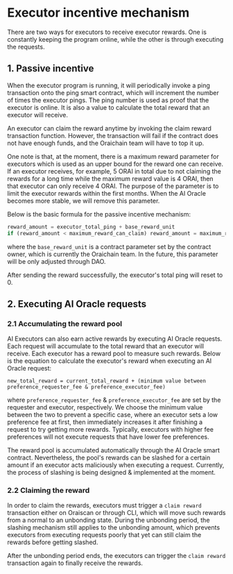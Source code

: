 # Executor incentive mechanism

There are two ways for executors to receive executor rewards. One is constantly keeping the program online, while the other is through executing the requests.

## 1. Passive incentive

When the executor program is running, it will periodically invoke a ping transaction onto the ping smart contract, which will increment the number of times the executor pings. The ping number is used as proof that the executor is online. It is also a value to calculate the total reward that an executor will receive.

An executor can claim the reward anytime by invoking the claim reward transaction function. However, the transaction will fail if the contract does not have enough funds, and the Oraichain team will have to top it up.

One note is that, at the moment, there is a maximum reward parameter for executors which is used as an upper bound for the reward one can receive. If an executor receives, for example, 5 ORAI in total due to not claiming the rewards for a long time while the maximum reward value is 4 ORAI, then that executor can only receive 4 ORAI. The purpose of the parameter is to limit the executor rewards within the first months. When the AI Oracle becomes more stable, we will remove this parameter.

Below is the basic formula for the passive incentive mechanism:

```js
reward_amount = executor_total_ping + base_reward_unit
if (reward_amount < maximum_reward_can_claim) reward_amount = maximum_reward_can_claim
```

where the ```base_reward_unit``` is a contract parameter set by the contract owner, which is currently the Oraichain team. In the future, this parameter will be only adjusted through DAO.

After sending the reward successfully, the executor's total ping will reset to 0.

## 2. Executing AI Oracle requests

### 2.1 Accumulating the reward pool

AI Executors can also earn active rewards by executing AI Oracle requests. Each request will accumulate to the total reward that an executor will receive. Each executor has a reward pool to measure such rewards. Below is the equation to calculate the executor's reward when executing an AI Oracle request:

```
new_total_reward = current_total_reward + (minimum value between preference_requester_fee & preference_executor_fee)
```

where ```preference_requester_fee``` & ```preference_executor_fee``` are set by the requester and executor, respectively. We choose the minimum value between the two to prevent a specific case, where an executor sets a low preference fee at first, then immediately increases it after finishing a request to try getting more rewards. Typically, executors with higher fee preferences will not execute requests that have lower fee preferences.

The reward pool is accumulated automatically through the AI Oracle smart contract. Nevertheless, the pool's rewards can be slashed for a certain amount if an executor acts maliciously when executing a request. Currently, the process of slashing is being designed & implemented at the moment.

### 2.2 Claiming the reward

In order to claim the rewards, executors must trigger a ```claim reward``` transaction either on Oraiscan or through CLI, which will move such rewards from a normal to an unbonding state. During the unbonding period, the slashing mechanism still applies to the unbonding amount, which prevents executors from executing requests poorly that yet can still claim the rewards before getting slashed.

After the unbonding period ends, the executors can trigger the ```claim reward``` transaction again to finally receive the rewards.